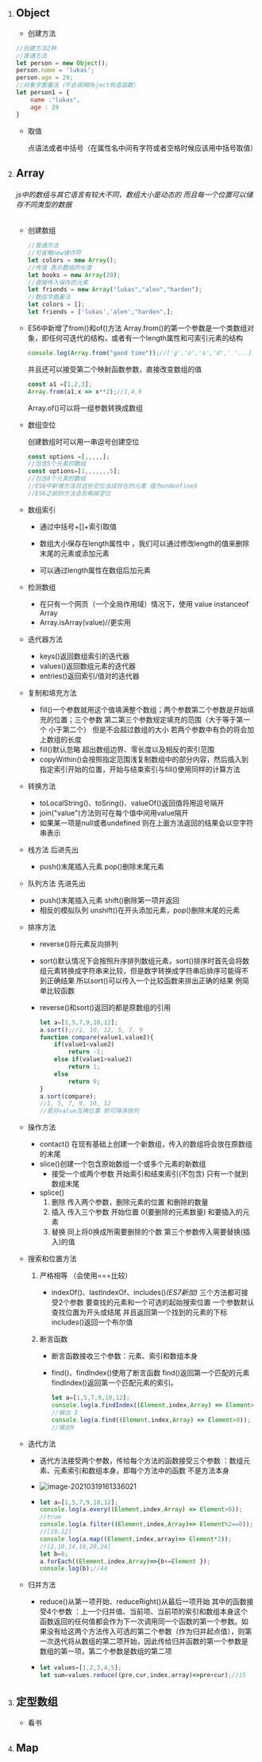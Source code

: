 1. ## Object

   + 创建方法

   ```javascript
   //创建方法2种
   //普通方法
   let person = new Object();
   person.name = 'lukas';
   person.age = 29;
   //对象字面量法（不会调用Object构造函数）
   let person1 = {
       name :"lukas",
       age : 29
   }
   ```

   + 取值

     点语法或者中括号（在属性名中间有字符或者空格时候应该用中括号取值）

2. ## Array

   ###### js中的数组与其它语言有较大不同，数组大小是动态的 而且每一个位置可以储存不同类型的数据

   + 创建数组

     ```javascript
     //普通方法
     //可省略new操作符
     let colors = new Array();
     //传值 表示数组的长度
     let books = new Array(20);
     //直接传入保存的元素
     let friends = new Array("lukas","alen","harden");
     //数组字面量法
     let colors = [];
     let friends = ['lukas','alen',"harden",];
     ```

   + ES6中新增了from()和of()方法
     Array.from()的第一个参数是一个类数组对象，即任何可迭代的结构，或者有一个length属性和可索引元素的结构

     ```javascript
     console.log(Array.from("good time"));//['g','o','o','d',' '...]
     ```

     并且还可以接受第二个映射函数参数，直接改变数组的值

     ```javascript
     const a1 =[1,2,3];
     Array.from(a1,x => x**2);//1,4,9
     
     ```

     Array.of()可以将一组参数转换成数组

   + 数组空位

     创建数组时可以用一串逗号创建空位

     ```javascript
     const options =[,,,,,];
     //包含5个元素的数组
     const options=[1,,,,,,,5];
     //包含8个元素的数组
     //ES6中新增方法将这些空位当成存在的元素 值为undenfined
     //ES6之前的方法会忽略掉空位
     ```

   + 数组索引

     + 通过中括号+[]+索引取值

     + 数组大小保存在length属性中 ，我们可以通过修改length的值来删除末尾的元素或添加元素

     + 可以通过length属性在数组后加元素

   + 检测数组

     + 在只有一个网页（一个全局作用域）情况下，使用 value instanceof Array
     + Array.isArray(value)//更实用

   + 迭代器方法

     + keys()返回数组索引的迭代器
     + values()返回数组元素的迭代器
     + entries()返回索引/值对的迭代器
     
   + 复制和填充方法

     + fill()一个参数就用这个值填满整个数组；两个参数第二个参数是开始填充的位置；三个参数 第二第三个参数规定填充的范围（大于等于第一个 小于第二个） 但是不会超过数组的大小 若两个参数中有负的将会加上数组的长度
     + fill()默认忽略 超出数组边界、零长度以及相反的索引范围
     + copyWithin()会按照指定范围浅复制数组中的部分内容，然后插入到指定索引开始的位置，开始与结束索引与fill()使用同样的计算方法

   + 转换方法

     + toLocalString()、toSring()、valueOf()返回值将用逗号隔开
     + join("value")方法则可在每个值中间用value隔开
     + 如果某一项是null或者undefined 则在上面方法返回的结果会以空字符串表示

   + 栈方法 后进先出

     + push()末尾插入元素 pop()删除末尾元素

   + 队列方法 先进先出

     + push()末尾插入元素 shift()删除第一项并返回
     + 相反的模拟队列 unshift()在开头添加元素，pop()删除末尾的元素

   + 排序方法

     + reverse()将元素反向排列

     + sort()默认情况下会按照升序排列数组元素，sort()排序时首先会将数组元素转换成字符串来比较，但是数字转换成字符串后排序可能得不到正确结果 所以sort()可以传入一个比较函数来排出正确的结果 例简单比较函数

     + reverse()和sort()返回的都是原数组的引用

       ```javascript
       let a=[1,5,7,9,10,12];
       a.sort();//1, 10, 12, 5, 7, 9
       function compare(value1,value2){
           if(value1<value2)
               return -1;
           else if(value1>value2)
               return 1;
           else
               return 0;
       }
       a.sort(compare);
       //1, 5, 7, 9, 10, 12
       //若将value互换位置 即可降序排列
       ```

   + 操作方法

     + contact() 在现有基础上创建一个新数组，传入的数组将会放在原数组的末尾
     + slice()创建一个包含原始数组一个或多个元素的新数组 
       + 接受一个或两个参数 开始索引和结束索引(不包含) 只有一个就到数组末尾
     + splice()
       1. 删除 传入两个参数，删除元素的位置 和删除的数量
       2. 插入 传入三个参数 开始位置 0(要删除的元素数量) 和要插入的元素
       3. 替换  同上将0换成所需要删除的个数 第三个参数传入需要替换(插入)的值

   + 搜索和位置方法

     1. 严格相等 （会使用===比较）

        + indexOf()、lastIndexOf、includes()*(ES7新加)* 三个方法都可接受2个参数 要查找的元素和一个可选的起始搜索位置 一个参数默认查找位置为开头或结尾 并且返回第一个找到的元素的下标 includes()返回一个布尔值

     2. 断言函数

        + 断言函数接收三个参数：元素、索引和数组本身

        + find()、findIndex()使用了断言函数 find()返回第一个匹配的元素 findIndex()返回第一个匹配元素的索引。

          ```javascript
          let a=[1,5,7,9,10,12];
          console.log(a.findIndex((Element,index,Array) => Element>8));
          //输出 3
          console.log(a.find((Element,index,Array) => Element>8));
          //输出9
          ```

   + 迭代方法 

     + 迭代方法接受两个参数，传给每个方法的函数接受三个参数 ：数组元素、元素索引和数组本身。即每个方法中的函数 不是方法本身

     + ![image-20210319161336021](C:\Users\25760\AppData\Roaming\Typora\typora-user-images\image-20210319161336021.png)

     + ```javascript
       let a=[1,5,7,9,10,12];
       console.log(a.every((Element,index,Array) => Element>0));
       //true
       console.log(a.filter((Element,index,Array)=> Element%2==0));
       //[10,12]
       console.log(a.map((Element,index,array)=> Element*2));
       //[2,10,14,18,20,24]
       let b=0;
       a.forEach((Element,index,Array)=>{b+=Element });
       console.log(b);//44
       ```

   + 归并方法

     + reduce()从第一项开始、reduceRight()从最后一项开始 其中的函数接受4个参数 ：上一个归并值、当前项、当前项的索引和数组本身这个函数返回的任何值都会作为下一次调用同一个函数的第一个参数。如果没有给这两个方法传入可选的第二个参数（作为归并起点值），则第一次迭代将从数组的第二项开始，因此传给归并函数的第一个参数是数组的第一项，第二个参数是数组的第二项

     + ```javascript
       let values=[1,2,3,4,5];
       let sum=values.reduce((pre,cur,index,array)=>pre+cur);//15
       ```

3. ## 定型数组

   + 看书

4. ## Map



 

 

 

   

   

   

   

   

   

   

   

 

 

 

 

   
